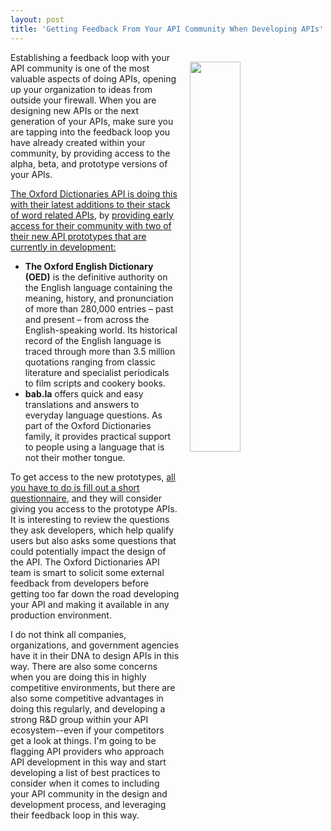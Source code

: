 ```yaml
---
layout: post
title: 'Getting Feedback From Your API Community When Developing APIs'
---
```

<p><img style="padding: 15px;" src="http://kinlane-productions.s3.amazonaws.com/api_evangelist_site/blog/oxford_prototype_questions.png" alt="" width="40%" align="right" /></p>
<p>Establishing a feedback loop with your API community is one of the most valuable aspects of doing APIs, opening up your organization to ideas from outside your firewall. When you are designing new APIs&nbsp;or the next generation of your APIs, make sure you are tapping into the feedback loop you have already created within your community, by providing access to the alpha, beta, and prototype versions of your APIs.</p>
<p><a href="https://developer.oxforddictionaries.com/">The Oxford Dictionaries API is doing this with their latest additions to their stack of word related APIs</a>, by <a href="https://developer.oxforddictionaries.com/our-data">providing early access for their community with two of their new API prototypes that are currently in development:</a></p>
<ul>
<li><strong>The Oxford English Dictionary (OED)</strong> is the definitive authority on the English language containing the meaning, history, and pronunciation of more than 280,000 entries &ndash; past and present &ndash; from across the English-speaking world. Its historical record of the English language is traced through more than 3.5 million quotations ranging from classic literature and specialist periodicals to film scripts and cookery books.</li>
<li><strong>bab.la</strong> offers quick and easy translations and answers to everyday language questions. As part of the Oxford Dictionaries family, it provides practical support to people using a language that is not their mother tongue.</li>
</ul>
<p>To get access to the new prototypes, <a href="https://developer.oxforddictionaries.com/our-data">all you have to do is fill out a short questionnaire</a>, and they will consider giving you access to the prototype APIs. It is interesting to review the questions they ask developers, which help qualify users&nbsp;but also asks some questions that could potentially impact the design of the API. The Oxford Dictionaries API team is smart to solicit some external feedback from developers before getting too far down the road developing your API&nbsp;and making it available in any production environment.</p>
<p>I do not think all companies, organizations, and government agencies have it in their DNA to design APIs in this way. There are also some concerns when you are doing this in highly competitive environments, but there are also some competitive advantages in doing this regularly, and developing a strong R&amp;D group within your API ecosystem--even if your competitors get a look at things. I'm going to be flagging API providers who approach API development in this way&nbsp;and start developing a list of best practices to consider when it comes to including your API community in the design and development process, and leveraging their feedback loop in this way.</p>